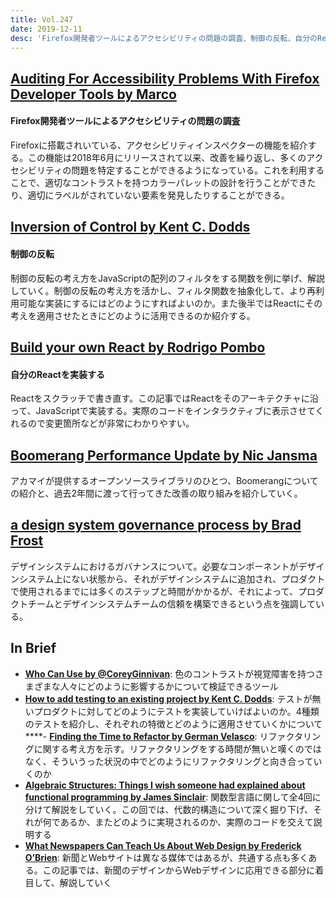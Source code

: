 ```yaml
---
title: Vol.247
date: 2019-12-11
desc: 'Firefox開発者ツールによるアクセシビリティの問題の調査、制御の反転、自分のReactを実装する、ほか計10リンク'
---
```


## [Auditing For Accessibility Problems With Firefox Developer Tools by Marco](https://marcozehe.de/2019/11/29/auditing-for-accessibility-problems-with-firefox-developer-tools/)

#### Firefox開発者ツールによるアクセシビリティの問題の調査
Firefoxに搭載されいている、アクセシビリティインスペクターの機能を紹介する。この機能は2018年6月にリリースされて以来、改善を繰り返し、多くのアクセシビリティの問題を特定することができるようになっている。これを利用することで、適切なコントラストを持つカラーパレットの設計を行うことができたり、適切にラベルがされていない要素を発見したりすることができる。

## [Inversion of Control by Kent C. Dodds](https://kentcdodds.com/blog/inversion-of-control)

#### 制御の反転
制御の反転の考え方をJavaScriptの配列のフィルタをする関数を例に挙げ、解説していく。制御の反転の考え方を活かし、フィルタ関数を抽象化して、より再利用可能な実装にするにはどのようにすればよいのか。また後半ではReactにその考えを適用させたときにどのように活用できるのか紹介する。

## [Build your own React by Rodrigo Pombo](https://pomb.us/build-your-own-react/)

#### 自分のReactを実装する
Reactをスクラッチで書き直す。この記事ではReactをそのアーキテクチャに沿って、JavaScriptで実装する。実際のコードをインタラクティブに表示させてくれるので変更箇所などが非常にわかりやすい。

## [Boomerang Performance Update by Nic Jansma](https://calendar.perfplanet.com/2019/boomerang-performance-update/)

アカマイが提供するオープンソースライブラリのひとつ、Boomerangについての紹介と、過去2年間に渡って行ってきた改善の取り組みを紹介していく。

## [a design system governance process by Brad Frost](https://bradfrost.com/blog/post/a-design-system-governance-process/)

デザインシステムにおけるガバナンスについて。必要なコンポーネントがデザインシステム上にない状態から、それがデザインシステムに追加され、プロダクトで使用されるまでには多くのステップと時間がかかるが、それによって、プロダクトチームとデザインシステムチームの信頼を構築できるという点を強調している。

## In Brief
- [**Who Can Use by @CoreyGinnivan**](https://whocanuse.com/): 色のコントラストが視覚障害を持つさまざまな人々にどのように影響するかについて検証できるツール
- [**How to add testing to an existing project by Kent C. Dodds**](https://kentcdodds.com/blog/how-to-add-testing-to-an-existing-project): テストが無いプロダクトに対してどのようにテストを実装していけばよいのか。4種類のテストを紹介し、それぞれの特徴とどのように適用させていくかについて
****- [**Finding the Time to Refactor by German Velasco**](https://thoughtbot.com/blog/finding-the-time-to-refactor): リファクタリングに関する考え方を示す。リファクタリングをする時間が無いと嘆くのではなく、そういうった状況の中でどのようにリファクタリングと向き合っていくのか
- [**Algebraic Structures: Things I wish someone had explained about functional programming by James Sinclair**](https://jrsinclair.com/articles/2019/algebraic-structures-what-i-wish-someone-had-explained-about-functional-programming/): 関数型言語に関して全4回に分けて解説をしていく。この回では、代数的構造について深く掘り下げ、それが何であるか、またどのように実現されるのか、実際のコードを交えて説明する
- [**What Newspapers Can Teach Us About Web Design by Frederick O’Brien**](https://www.smashingmagazine.com/2019/11/newspapers-teach-web-design/): 新聞とWebサイトは異なる媒体ではあるが、共通する点も多くある。この記事では、新聞のデザインからWebデザインに応用できる部分に着目して、解説していく

